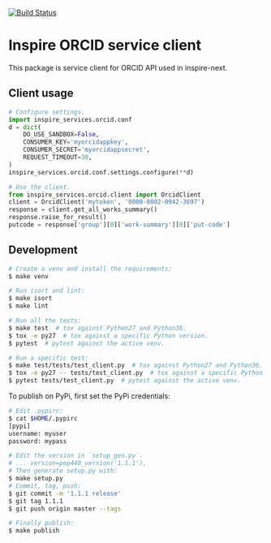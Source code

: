 [![Build Status](https://travis-ci.org/puntonim/inspire-service-orcid.svg?branch=master)](https://travis-ci.org/puntonim/inspire-service-orcid)

# Inspire ORCID service client

This package is service client for ORCID API used in inspire-next.

## Client usage

```python
# Configure settings.
import inspire_services.orcid.conf
d = dict(
    DO_USE_SANDBOX=False,
    CONSUMER_KEY='myorcidappkey',
    CONSUMER_SECRET='myorcidappsecret',
    REQUEST_TIMEOUT=30,
)
inspire_services.orcid.conf.settings.configure(**d)

# Use the client.
from inspire_services.orcid.client import OrcidClient
client = OrcidClient('mytoken', '0000-0002-0942-3697')
response = client.get_all_works_summary()
response.raise_for_result()
putcode = response['group'][0]['work-summary'][0]['put-code']
```

## Development

```bash
# Create a venv and install the requirements:
$ make venv

# Run isort and lint:
$ make isort
$ make lint

# Run all the tests:
$ make test  # tox against Python27 and Python36.
$ tox -e py27  # tox against a specific Python version.
$ pytest  # pytest against the active venv.

# Run a specific test:
$ make test/tests/test_client.py  # tox against Python27 and Python36.
$ tox -e py27 -- tests/test_client.py  # tox against a specific Python version.
$ pytest tests/test_client.py  # pytest against the active venv.
```

To publish on PyPi, first set the PyPi credentials:

```bash
# Edit .pypirc:
$ cat $HOME/.pypirc
[pypi]
username: myuser
password: mypass
```

```bash
# Edit the version in `setup_gen.py`.
# ... version=pep440_version('1.1.1'),
# Then generate setup.py with:
$ make setup.py
# Commit, tag, push:
$ git commit -m '1.1.1 release'
$ git tag 1.1.1
$ git push origin master --tags

# Finally publish:
$ make publish
```
